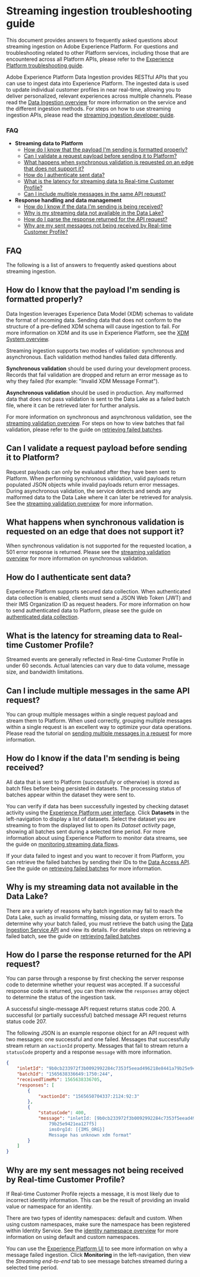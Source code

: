 # Streaming ingestion troubleshooting guide

This document provides answers to frequently asked questions about streaming ingestion on Adobe Experience Platform. For questions and troubleshooting related to other Platform services, including those that are encountered across all Platform APIs, please refer to the [Experience Platform troubleshooting guide][Trouble Shooting Guide].

Adobe Experience Platform Data Ingestion provides RESTful APIs that you can use to ingest data into Experience Platform. The ingested data is used to update individual customer profiles in near real-time, allowing you to deliver personalized, relevant experiences across multiple channels. Please read the [Data Ingestion overview](../ingest_architectural_overview/data-ingestion-overview.md) for more information on the service and the different ingestion methods. For steps on how to use streaming ingestion APIs, please read the [streaming ingestion developer guide][Getting Started With Streaming Ingestion].

### FAQ

- **Streaming data to Platform**
    - [How do I know that the payload I'm sending is formatted properly?](#how-do-i-know-that-the-payload-im-sending-is-formatted-properly)
    - [Can I validate a request payload before sending it to Platform?](#can-i-validate-a-request-payload-before-sending-it-to-platform)
    - [What happens when synchronous validation is requested on an edge that does not support it?](#what-happens-when-synchronous-validation-is-requested-on-an-edge-that-does-not-support-it)
    - [How do I authenticate sent data?](#how-do-i-authenticate-sent-data)
    - [What is the latency for streaming data to Real-time Customer Profile?](#what-is-the-latency-for-streaming-data-to-real-time-customer-profile)
    - [Can I include multiple messages in the same API request?](#can-i-include-multiple-messages-in-the-same-api-request)
- **Response handling and data management**
    - [How do I know if the data I'm sending is being received?](#how-do-i-know-if-the-data-im-sending-is-being-received)
    - [Why is my streaming data not available in the Data Lake?](#why-is-my-streaming-data-not-available-in-the-data-lake)
    - [How do I parse the response returned for the API request?](#how-do-i-parse-the-response-returned-for-the-api-request)
    - [Why are my sent messages not being received by Real-time Customer Profile?](#why-are-my-sent-messages-not-being-received-by-real-time-customer-profile)

## FAQ

The following is a list of answers to frequently asked questions about streaming ingestion.

## How do I know that the payload I'm sending is formatted properly?

Data Ingestion leverages Experience Data Model (XDM) schemas to validate the format of incoming data. Sending data that does not conform to the structure of a pre-defined XDM schema will cause ingestion to fail. For more information on XDM and its use in Experience Platform, see the [XDM System overview](../schema_registry/xdm_system/xdm_system_in_experience_platform.md).

Streaming ingestion supports two modes of validation: synchronous and asynchronous. Each validation method handles failed data differently.

**Synchronous validation** should be used during your development process. Records that fail validation are dropped and return an error message as to why they failed (for example: "Invalid XDM Message Format").

**Asynchronous validation** should be used in production. Any malformed data that does not pass validation is sent to the Data Lake as a failed batch file, where it can be retrieved later for further analysis.

For more information on synchronous and asynchronous validation, see the [streaming validation overview][Streaming Validation]. For steps on how to view batches that fail validation, please refer to the guide on [retrieving failed batches][Retrieving Failed Batches].

## Can I validate a request payload before sending it to Platform?

Request payloads can only be evaluated after they have been sent to Platform. When performing synchronous validation, valid payloads return populated JSON objects while invalid payloads return error messages. During asynchronous validation, the service detects and sends any malformed data to the Data Lake where it can later be retrieved for analysis. See the [streaming validation overview][Streaming Validation] for more information.

## What happens when synchronous validation is requested on an edge that does not support it?

When synchronous validation is not supported for the requested location, a 501 error response is returned. Please see the [streaming validation overview][Streaming Validation] for more information on synchronous validation.

## How do I authenticate sent data?

Experience Platform supports secured data collection. When authenticated data collection is enabled, clients must send a JSON Web Token (JWT) and their IMS Organization ID as request headers. For more information on how to send authenticated data to Platform, please see the guide on [authenticated data collection][Authenticated Data Collection].

## What is the latency for streaming data to Real-time Customer Profile?

Streamed events are generally reflected in Real-time Customer Profile in under 60 seconds. Actual latencies can vary due to data volume, message size, and bandwidth limitations.

## Can I include multiple messages in the same API request?

You can group multiple messages within a single request payload and stream them to Platform. When used correctly, grouping multiple messages within a single request is an excellent way to optimize your data operations. Please read the tutorial on [sending multiple messages in a request][Streaming Multiple Messages] for more information. 

## How do I know if the data I'm sending is being received?

All data that is sent to Platform (successfully or otherwise) is stored as batch files before being persisted in datasets. The processing status of batches appear within the dataset they were sent to.

You can verify if data has been successfully ingested by checking dataset activity using the [Experience Platform user interface][platform-ui]. Click **Datasets** in the left-navigation to display a list of datasets. Select the dataset you are streaming to from the displayed list to open its *Dataset activity* page, showing all batches sent during a selected time period. For more information about using Experience Platform to monitor data streams, see the guide on [monitoring streaming data flows][Monitoring Streaming Data Flows].

If your data failed to ingest and you want to recover it from Platform, you can retrieve the failed batches by sending their IDs to the [Data Access API][Data Access Service API]. See the guide on [retrieving failed batches][Retrieving Failed Batches] for more information.

## Why is my streaming data not available in the Data Lake?

There are a variety of reasons why batch ingestion may fail to reach the Data Lake, such as invalid formatting, missing data, or system errors. To determine why your batch failed, you must retrieve the batch using the [Data Ingestion Service API][Data Ingestion Service] and view its details. For detailed steps on retrieving a failed batch, see the guide on [retrieving failed batches][Retrieving Failed Batches].

## How do I parse the response returned for the API request?

You can parse through a response by first checking the server response code to determine whether your request was accepted. If a successful response code is returned, you can then review the `responses` array object to determine the status of the ingestion task.

A successful single-message API request returns status code 200. A successful (or partially successful) batched message API request returns status code 207.

The following JSON is an example response object for an API request with two messages: one successful and one failed. Messages that successfully stream return an `xactionId` property. Messages that fail to stream return a `statusCode` property and a response `message` with more information.

```JSON
{
    "inletId": "9b0cb233972f3b0092992284c7353f5eead496218e8441a79b25e9421ea127f5",
    "batchId": "1565638336649:1750:244",
    "receivedTimeMs": 1565638336705,
    "responses": [
        {
            "xactionId": "1565650704337:2124:92:3"
        },
        {
            "statusCode": 400,
            "message": "inletId: [9b0cb233972f3b0092992284c7353f5eead496218e8441a
                79b25e9421ea127f5] 
                imsOrgId: [{IMS_ORG}] 
                Message has unknown xdm format"
        }
    ]
}
```

## Why are my sent messages not being received by Real-time Customer Profile? 

If Real-time Customer Profile rejects a message, it is most likely due to incorrect identity information. This can be the result of providing an invalid value or namespace for an identity.

There are two types of identity namespaces: default and custom. When using custom namespaces, make sure the namespace has been registered within Identity Service. See the [identity namespace overview][identity-namespace] for more information on using default and custom namespaces.

You can use the [Experience Platform UI][platform-ui] to see more information on why a message failed ingestion. Click **Monitoring** in the left-navigation, then view the _Streaming end-to-end_ tab to see message batches streamed during a selected time period.

[Trouble Shooting Guide]: ../platform_faq_and_troubleshooting/platform_faq_and_troubleshooting.md
[Authenticated Data Collection]: authenticated_data_collection.md
[Getting Started With Streaming Ingestion]: getting_started_with_platform_streaming_ingestion.md 
[Monitoring Streaming Data Flows]: monitor-data-flows.md
[Streaming Validation]: streaming_validation.md
[Retrieving Failed Batches]: retrieving_failed_batches.md
[Streaming Multiple Messages]: ../../tutorials/sending_multiple_messages_in_an_http_request/sending_multiple_messages_in_an_http_request.md
[platform-ui]: https://platform.adobe.com
[Data Access Service API]: ../../../../../../acpdr/swagger-specs/data-access-api.yaml
[Data Ingestion Service]: ../../../../../../acpdr/swagger-specs/ingest-api.yaml
[identity-namespace]: ../identity_namespace_overview/identity_namespace_overview.md